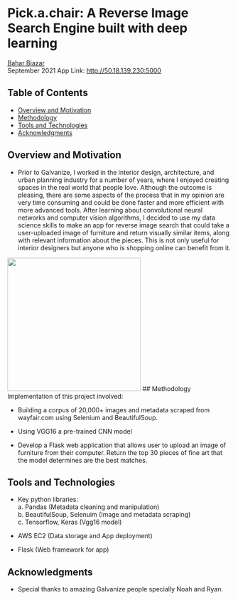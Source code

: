 # Pick.a.chair: A Reverse Image Search Engine built with deep learning
[Bahar Biazar](https://www.linkedin.com/in/bahar-biazar/)  
September 2021
App Link: http://50.18.139.230:5000

## Table of Contents
* [Overview and Motivation](#overview-and-motivation)
* [Methodology](#methodology)
* [Tools and Technologies](#tools-and-technologies)
* [Acknowledgments](#acknowledgments)

## Overview and Motivation
- Prior to Galvanize, I worked in the interior design, architecture, and urban planning industry for a number of years, where I enjoyed creating spaces in the real world that people love. Although the outcome is pleasing, there are some aspects of the process that in my opinion are very time consuming and could be done faster and more efficient with more advanced tools. After learning about convolutional neural networks and computer vision algorithms, I decided to use my data science skills to make an app for reverse image search that could take a user-uploaded image of furniture and return visually similar items, along with relevant information about the pieces. This is not only useful for interior designers but anyone who is shopping online can benefit from it.
<img src="http://www.nadjavilenne.com/wordpress/wp-content/uploads/2012/09/chaises_decoupees_opma.jpg" width="300" />
## Methodology 
Implementation of this project involved: 

- Building a corpus of 20,000+ images and metadata scraped from wayfair.com using Selenium and BeautifulSoup.

- Using VGG16 a pre-trained CNN model 

- Develop a Flask web application that allows user to upload an image of furniture from their computer. Return the top 30 pieces of fine art that the model determines are the best matches.

## Tools and Technologies
- Key python libraries:  
      a. Pandas (Metadata cleaning and manipulation)  
      b. BeautifulSoup, Selenuim (Image and metadata scraping)  
      c. Tensorflow, Keras (Vgg16 model)

- AWS EC2 (Data storage and App deployment)

- Flask (Web framework for app)

## Acknowledgments
- Special thanks to amazing Galvanize people specially Noah and Ryan.



